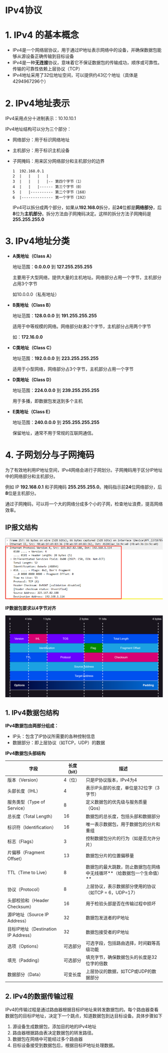 # IPv4协议

# 1. IPv4 的基本概念

* IPv4是一个网络层协议，用于通过IP地址表示网络中的设备，并确保数据包能够从源设备正确传输到目标设备
* IPv4是一种**无连接**协议，意味着它不保证数据包的传输成功，顺序或可靠性。传输的可靠性依赖上层协议（TCP）
* IPv4地址采用了32位地址空间，可以提供约43亿个地址（具体是4294967296个）

# 2. IPv4地址表示

IPv4采用点分十进制表示：10.10.10.1

IPv4地址结构可以分为三个部分：

* 网络部分：用于标识网络地址

* 主机部分：用于标识主机设备

* 子网掩码：用来区分网络部分和主机部分的边界

  ```
  1  192.168.0.1
  2  |   |   |   |
  3  |   |   |   |-- 第四个字节（1）
  4  |   |   |------ 第三个字节（0）
  5  |   |---------- 第二个字节（168）
  6  |-------------- 第一个字节（192）
  ```

  IPv4可以拆分成两个部分，如果从**192.168.0**拆分，前**24**位都是**网络部分**，后**8**位为**主机部分**。拆分方法由子网掩码决定。这样的拆分方法子网掩码是**255.255.255.0**

# 3. IPv4地址分类

* **A类地址（Class A）**

  地址范围：**0.0.0.0** 到 **127.255.255.255**

  主要用于大型网络，提供大量的主机地址。网络部分占用一个字节，主机部分占用3个字节

  如10.0.0.0（私有地址）

* **B类地址（Class B）**

  地址范围：**128.0.0.0** 到 **191.255.255.255**

  适用于中等规模的网络。网络部分赵勇2个字节，主机部分占用两个字节

  如：**172.16.0.0**

* **C类地址（Class C）**

  地址范围：**192.0.0.0** 到 **223.255.255.255**

  适用于小型网络，网络部分占3个字节，主机部分占用一个字节

* **D类地址（Class D）**

  地址范围：**224.0.0.0** 到 **239.255.255.255**

  用于多播，即数据包发送到多个主机

* **E类地址（Class E）**

  地址范围：**240.0.0.0** 到 **255.255.255.255**

  保留地址，通常不用于常规的互联网通信。

# 4. 子网划分与子网掩码

为了有效地利用IP地址空间，IPv4网络会进行子网划分。子网掩码用于区分IP地址中的网络部分和主机部分。

例如 IP **192.168.0.1** 和子网掩码 **255.255.255.0**。掩码指示前**24**位网络部分，后**8**位是主机部分。

通过子网掩码，可以将一个大的网络分成多个小的子网，检查地址浪费，提高网络效率。

## IP报文结构

![](image\ipv4报文.png)

**IP数据包要求以4字节对齐**

![](image\IPv4协议.svg)

## 1. IPv4数据包结构

**IPv4数据包由两部分组成：**

* IP头：包含了IP协议所需要的各种控制信息
* 数据部分：即上层协议（如TCP，UDP）的数据

**IPv4数据包头部结构**

| 字段                                 | 长度（bit） | 描述                                                         |
| ------------------------------------ | ----------- | ------------------------------------------------------------ |
| 版本（Version）                      | 4（位）     | 只是IP协议版本，IPv4为4                                      |
| 头部长度（IHL）                      | 4           | 表示IP头部的长度，单位是32位字（3字节）                      |
| 服务类型（Type of Service）          | 8           | 定义数据包的优先级与服务质量（Qos）                          |
| 总长度（Total Length）               | 16          | 数据包的总长度，包括头部和数据部分                           |
| 标识符（Identification）             | 16          | 唯一表示数据包，用于数据包的分片和重组                       |
| 标志（Flags）                        | 3           | 控制数据包分片的行为（如是否允许分片）                       |
| 片偏移（Fragment Offset）            | 13          | 数据包分片的位置偏移量                                       |
| TTL（Time to Live）                  | 8           | 数据包的最大跳数，防止数据包在网络中无线循环**（给数据包一个生命值）** |
| 协议（Protocol）                     | 8           | 上层协议，表示数据部分使用的协议（如TCP = 6，UDP=17）        |
| 头部校验和（Header Checksum）        | 16          | 用于检验头部是否在传输过程中损坏                             |
| 源IP地址（Source IP Address）        | 32          | 数据包发送者的IP地址                                         |
| 目标IP地址（Destination IP Address） | 32          | 数据包接受者的IP地址                                         |
| 选项（Options）                      | 可选部分    | 可选字段，包括路由选择，时间戳等高级功能                     |
| 填充（Padding）                      | 可选部分    | 填充字节，确保数据包头的长度是32位字的倍数                   |
| 数据部分（Data）                     | 可变长度    | 上层协议的数据，如TCP或UDP的数据部分                         |

## 2. IPv4的数据传输过程

IPv4的传输过程是通过路由器根据目标IP地址来转发数据包的。每个路由器查看数据包的目标IP地址，决定下一个跳点，知道数据包到达目标设备。具体步骤如下

1. 源设备生成数据包，添加目的地的IPv4地址
2. 路由器根据路由表决定数据包的转发路径。
3. 数据包在网络中可能经过多个路由器
4. 目标设备接受到数据包后，根据目标IP地址处理数据。
